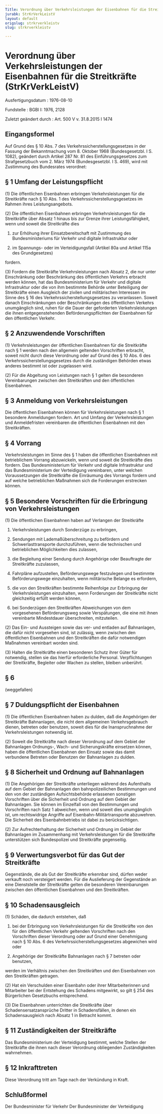 ```yaml
---
Title: Verordnung über Verkehrsleistungen der Eisenbahnen für die Streitkräfte
jurabk: StrKrVerkLeistV
layout: default
origslug: strkrverkleistv
slug: strkrverkleistv

---
```


# Verordnung über Verkehrsleistungen der Eisenbahnen für die Streitkräfte (StrKrVerkLeistV)

Ausfertigungsdatum
:   1976-08-10

Fundstelle
:   BGBl I: 1976, 2128

Zuletzt geändert durch
:   Art. 500 V v. 31.8.2015 I 1474


## Eingangsformel

Auf Grund des § 10 Abs. 7 des Verkehrssicherstellungsgesetzes in der
Fassung der Bekanntmachung vom 8. Oktober 1968 (Bundesgesetzbl. I S.
1082), geändert durch Artikel 287 Nr. 81 des Einführungsgesetzes zum
Strafgesetzbuch vom 2. März 1974 (Bundesgesetzbl. I S. 469), wird mit
Zustimmung des Bundesrates verordnet:


## § 1 Umfang der Leistungspflicht

(1) Die öffentlichen Eisenbahnen erbringen Verkehrsleistungen für die
Streitkräfte nach § 10 Abs. 1 des Verkehrssicherstellungsgesetzes im
Rahmen ihres Leistungsangebots.

(2) Die öffentlichen Eisenbahnen erbringen Verkehrsleistungen für die
Streitkräfte über Absatz 1 hinaus bis zur Grenze ihrer
Leistungsfähigkeit, wenn und soweit die Streitkräfte dies

1.  zur Erhöhung ihrer Einsatzbereitschaft mit Zustimmung des
    Bundesministeriums für Verkehr und digitale Infrastruktur oder


2.  im Spannungs- oder im Verteidigungsfall (Artikel 80a und Artikel 115a
    des Grundgesetzes)



fordern.

(3) Fordern die Streitkräfte Verkehrsleistungen nach Absatz 2, die nur
unter Einschränkung oder Beschränkung des öffentlichen Verkehrs
erbracht werden können, hat das Bundesministerium für Verkehr und
digitale Infrastruktur oder die von ihm bestimmte Behörde unter
Beteiligung der Streitkräfte einen Ausgleich der zivilen und
militärischen Interessen im Sinne des § 16 des
Verkehrssicherstellungsgesetzes zu veranlassen. Soweit danach
Einschränkungen oder Beschränkungen des öffentlichen Verkehrs
unumgänglich sind, ruhen für die Dauer der geforderten
Verkehrsleistungen die ihnen entgegenstehenden Beförderungspflichten
der Eisenbahnen für den öffentlichen Verkehr.


## § 2 Anzuwendende Vorschriften

(1) Verkehrsleistungen der öffentlichen Eisenbahnen für die
Streitkräfte nach § 1 werden nach den allgemein geltenden Vorschriften
erbracht, soweit nicht durch diese Verordnung oder auf Grund des § 10
Abs. 6 des Verkehrssicherstellungsgesetzes durch die zuständigen
Behörden etwas anderes bestimmt ist oder zugelassen wird.

(2) Für die Abgeltung von Leistungen nach § 1 gelten die besonderen
Vereinbarungen zwischen den Streitkräften und den öffentlichen
Eisenbahnen.


## § 3 Anmeldung von Verkehrsleistungen

Die öffentlichen Eisenbahnen können für Verkehrsleistungen nach § 1
besondere Anmeldungen fordern. Art und Umfang der Verkehrsleistungen
und Anmeldefristen vereinbaren die öffentlichen Eisenbahnen mit den
Streitkräften.


## § 4 Vorrang

Verkehrsleistungen im Sinne des § 1 haben die öffentlichen Eisenbahnen
mit betrieblichem Vorrang abzuwickeln, wenn und soweit die
Streitkräfte dies fordern. Das Bundesministerium für Verkehr und
digitale Infrastruktur und das Bundesministerium der Verteidigung
vereinbaren, unter welchen Voraussetzungen die Streitkräfte die
Einräumung des Vorrangs fordern und auf welche betrieblichen Maßnahmen
sich die Forderungen erstrecken können.


## § 5 Besondere Vorschriften für die Erbringung von Verkehrsleistungen

(1) Die öffentlichen Eisenbahnen haben auf Verlangen der Streitkräfte

1.  Verkehrsleistungen durch Sonderzüge zu erbringen,


2.  Sendungen mit Lademaßüberschreitung zu befördern und
    Schwerlasttransporte durchzuführen, wenn die technischen und
    betrieblichen Möglichkeiten dies zulassen,


3.  die Begleitung einer Sendung durch Angehörige oder Beauftragte der
    Streitkräfte zuzulassen,


4.  Fahrpläne aufzustellen, Beförderungswege festzulegen und bestimmte
    Beförderungswege einzuhalten, wenn militärische Belange es erfordern,


5.  die von den Streitkräften bestimmte Reihenfolge zur Erbringung der
    Verkehrsleistungen einzuhalten, wenn Forderungen der Streitkräfte
    nicht gleichzeitig erfüllt werden können,


6.  bei Sonderzügen den Streitkräften Abweichungen von dem vorgesehenen
    Beförderungsweg sowie Verspätungen, die eine mit ihnen vereinbarte
    Mindestdauer überschreiten, mitzuteilen.




(2) Das Ein- und Aussteigen sowie das ver- und entladen auf
Bahnanlagen, die dafür nicht vorgesehen sind, ist zulässig, wenn
zwischen den öffentlichen Eisenbahnen und den Streitkräften die dafür
notwendigen Maßnahmen vereinbart worden sind.

(3) Halten die Streitkräfte einen besonderen Schutz ihrer Güter für
notwendig, stellen sie das hierfür erforderliche Personal.
Verpflichtungen der Streitkräfte, Begleiter oder Wachen zu stellen,
bleiben unberührt.


## § 6

(weggefallen)


## § 7 Duldungspflicht der Eisenbahnen

(1) Die öffentlichen Eisenbahnen haben zu dulden, daß die Angehörigen
der Streitkräfte Bahnanlagen, die nicht dem allgemeinen
Verkehrsgebrauch dienen, betreten oder benutzen, soweit dies für die
Inanspruchnahme der Verkehrsleistungen notwendig ist.

(2) Soweit die Streitkräfte nach dieser Verordnung auf dem Gebiet der
Bahnanlagen Ordnungs-, Wach- und Sicherungskräfte einsetzen können,
haben die öffentlichen Eisenbahnen den Einsatz sowie das damit
verbundene Betreten oder Benutzen der Bahnanlagen zu dulden.


## § 8 Sicherheit und Ordnung auf Bahnanlagen

(1) Die Angehörigen der Streitkräfte unterliegen während des
Aufenthalts auf dem Gebiet der Bahnanlagen den bahnpolizeilichen
Bestimmungen und den von der zuständigen Aufsichtsbehörde erlassenen
sonstigen Vorschriften über die Sicherheit und Ordnung auf dem Gebiet
der Bahnanlagen. Sie können im Einzelfall von den Bestimmungen und
Vorschriften nach Satz 1 abweichen, wenn und soweit dies unumgänglich
ist, um rechtswidrige Angriffe auf Eisenbahn-Militärtransporte
abzuwehren. Die Sicherheit des Eisenbahnbetriebs ist dabei zu
berücksichtigen.

(2) Zur Aufrechterhaltung der Sicherheit und Ordnung im Gebiet der
Bahnanlagen im Zusammenhang mit Verkehrsleistungen für die
Streitkräfte unterstützen sich Bundespolizei und Streitkräfte
gegenseitig.


## § 9 Verwertungsverbot für das Gut der Streitkräfte

Gegenstände, die als Gut der Streitkräfte erkennbar sind, dürfen weder
verkauft noch versteigert werden. Für die Auslieferung der Gegenstände
an eine Dienststelle der Streitkräfte gelten die besonderen
Vereinbarungen zwischen den öffentlichen Eisenbahnen und den
Streitkräften.


## § 10 Schadensausgleich

(1) Schäden, die dadurch entstehen, daß

1.  bei der Erbringung von Verkehrsleistungen für die Streitkräfte von den
    für den öffentlichen Verkehr geltenden Vorschriften nach den
    Vorschriften dieser Verordnung oder auf Grund einer Genehmigung nach §
    10 Abs. 6 des Verkehrssicherstellungsgesetzes abgewichen wird oder


2.  Angehörige der Streitkräfte Bahnanlagen nach § 7 betreten oder
    benutzen,



werden im Verhältnis zwischen den Streitkräften und den Eisenbahnen
von den Streitkräften getragen.

(2) Hat ein Verschulden einer Eisenbahn oder ihrer Mitarbeiterinnen
und Mitarbeiter bei der Entstehung des Schadens mitgewirkt, so gilt §
254 des Bürgerlichen Gesetzbuchs entsprechend.

(3) Die Eisenbahnen unterrichten die Streitkräfte über
Schadensersatzansprüche Dritter in Schadensfällen, in denen ein
Schadensausgleich nach Absatz 1 in Betracht kommt.


## § 11 Zuständigkeiten der Streitkräfte

Das Bundesministerium der Verteidigung bestimmt, welche Stellen der
Streitkräfte die ihnen nach dieser Verordnung obliegenden
Zuständigkeiten wahrnehmen.


## § 12 Inkrafttreten

Diese Verordnung tritt am Tage nach der Verkündung in Kraft.


## Schlußformel

Der Bundesminister für Verkehr
Der Bundesminister der Verteidigung

